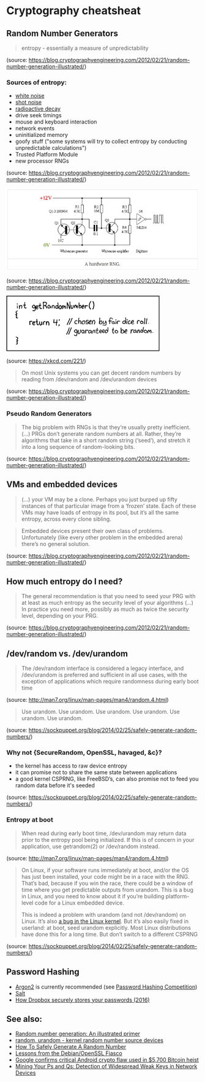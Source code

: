 # Cryptography cheatsheat

## Random Number Generators
> entropy - essentially a measure of unpredictability 

(source: https://blog.cryptographyengineering.com/2012/02/21/random-number-generation-illustrated/)

### Sources of entropy:
- [white noise](https://en.wikipedia.org/wiki/White_noise)
- [shot noise](https://en.wikipedia.org/wiki/Shot_noise)
- [radioactive decay](https://en.wikipedia.org/wiki/Radioactive_decay)
- drive seek timings
- mouse and keyboard interaction
- network events
- uninitialized memory
- goofy stuff ("some systems will try to collect entropy by conducting unpredictable calculations")
- Trusted Platform Module
- new processor RNGs

(source: https://blog.cryptographyengineering.com/2012/02/21/random-number-generation-illustrated/)

![Hardware RNG](img/hardware-rng.png)

(source: https://blog.cryptographyengineering.com/2012/02/21/random-number-generation-illustrated/)

![random number](img/random_number.png)

(source: https://xkcd.com/221/)

> On most Unix systems you can get decent random numbers by reading from /dev/random and /dev/urandom devices

(source: https://blog.cryptographyengineering.com/2012/02/21/random-number-generation-illustrated/)

### Pseudo Random Generators

> The big problem with RNGs is that they’re usually pretty inefficient.
> (...)
> PRGs don’t generate random numbers at all. Rather, they’re algorithms that take in a short random string (‘seed’), and stretch it into a long sequence of random-looking bits.

(source: https://blog.cryptographyengineering.com/2012/02/21/random-number-generation-illustrated/)

## VMs and embedded devices
> (...) your VM may be a clone. Perhaps you just burped up fifty instances of that particular image from a ‘frozen’ state. Each of these VMs may have loads of entropy in its pool, but it’s all the same entropy, across every clone sibling.

> Embedded devices present their own class of problems. Unfortunately (like every other problem in the embedded arena) there’s no general solution.

(source: https://blog.cryptographyengineering.com/2012/02/21/random-number-generation-illustrated/)

## How much entropy do I need?
> The general recommendation is that you need to seed your PRG with at least as much entropy as the security level of your algorithms
> (...)
> In practice you need more, possibly as much as twice the security level, depending on your PRG.

(source: https://blog.cryptographyengineering.com/2012/02/21/random-number-generation-illustrated/)

## /dev/random vs. /dev/urandom
> The /dev/random interface is considered a legacy interface, and /dev/urandom is preferred and sufficient in all use cases, with the exception of applications which require randomness during early boot time

(source: http://man7.org/linux/man-pages/man4/random.4.html)

> Use urandom. Use urandom. Use urandom. Use urandom. Use urandom. Use urandom.

(source: https://sockpuppet.org/blog/2014/02/25/safely-generate-random-numbers/)

### Why not {SecureRandom, OpenSSL, havaged, &c}?
- the kernel has access to raw device entropy
- it can promise not to share the same state between applications
- a good kernel CSPRNG, like FreeBSD’s, can also promise not to feed you random data before it's seeded

(source: https://sockpuppet.org/blog/2014/02/25/safely-generate-random-numbers/)

### Entropy at boot
> When read during early boot time, /dev/urandom may return data prior to the entropy pool being initialized. If this is of concern in your application, use getrandom(2) or /dev/random instead.

(source: http://man7.org/linux/man-pages/man4/random.4.html)

> On Linux, if your software runs immediately at boot, and/or the OS has just been installed, your code might be in a race with the RNG. That’s bad, because if you win the race, there could be a window of time where you get predictable outputs from urandom. This is a bug in Linux, and you need to know about it if you’re building platform-level code for a Linux embedded device.
>
> This is indeed a problem with urandom (and not /dev/random) on Linux. It’s also [a bug in the Linux kernel](https://factorable.net/weakkeys12.extended.pdf). But it’s also easily fixed in userland: at boot, seed urandom explicitly. Most Linux distributions have done this for a long time. But don’t switch to a different CSPRNG

(source: https://sockpuppet.org/blog/2014/02/25/safely-generate-random-numbers/)

## Password Hashing
- [Argon2](https://en.wikipedia.org/wiki/Argon2) is currently recommended (see [Password Hashing Competition](https://password-hashing.net/))
- [Salt](https://en.wikipedia.org/wiki/Salt_%28cryptography%29)
- [How Dropbox securely stores your passwords (2016)](https://blogs.dropbox.com/tech/2016/09/how-dropbox-securely-stores-your-passwords/)

## See also:
- [Random number generation: An illustrated primer](https://blog.cryptographyengineering.com/2012/02/21/random-number-generation-illustrated/)
- [random, urandom - kernel random number source devices](http://man7.org/linux/man-pages/man4/random.4.html)
- [How To Safely Generate A Random Number](https://sockpuppet.org/blog/2014/02/25/safely-generate-random-numbers/)
- [Lessons from the Debian/OpenSSL Fiasco](https://research.swtch.com/openssl)
- [Google confirms critical Android crypto flaw used in $5,700 Bitcoin heist](https://arstechnica.com/information-technology/2013/08/google-confirms-critical-android-crypto-flaw-used-in-5700-bitcoin-heist/)
- [Mining Your Ps and Qs: Detection of Widespread Weak Keys in Network Devices](https://factorable.net/weakkeys12.extended.pdf)
